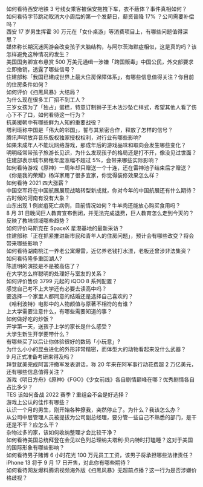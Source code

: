 如何看待西安地铁 3 号线女乘客被保安拖拽下车，衣不蔽体？事件真相如何？  
如何看待字节跳动取消大小周后的第一个发薪日，薪资普降 17% ？公司需要补偿吗？  
西安 17 岁男生挥霍 30 万元在「女仆桌游」等消费项目上，有哪些问题值得深思？  
媒体称长期沉迷网游会改变孩子大脑结构，与阿尔茨海默症相似，这是真的吗？该怎样避免这种情况的发生？  
美国国务卿宣布悬赏 500 万美元通缉一涉嫌「跨国贩毒」中国公民，外交部要求立即撤销，透露了哪些信号？  
住建部称「我国已建成世界上最大住房保障体系」，有哪些信息值得关注？你目前的住房条件如何？  
如何评价《扫黑风暴》大结局？  
为什么现在很多工厂招不到工人？  
三岁女孩为了「独占」蛋糕，特意订制狮子王木法沙坠亡样式，希望其他人看了伤心下不了口，如何看待这一行为？  
抗美援朝中有哪些鲜为人知的重要战役？  
塔利班称中国是「伟大的邻国」，誓与其紧密合作，释放了怎样的信号？  
腾讯声明放弃音乐版权独家授权权利，对行业有哪些影响?  
如果未成年人不能玩网络游戏，那成年后的游戏品味和取向会发生哪些变化？  
明明经常带孩子旅游长见识，为什么发现孩子的格局还是打不开，像没见过世面？  
住建部表示城市房租年度涨幅不超过 5%，会带来哪些实际影响？  
如何看待游戏《原神》一周年却只赠送一个十连，还在雷神池子结束后才赠送？  
《你是我的荣耀》杨洋家用了很多宜家，你觉得装修效果怎么样？  
如何看待 2021 四大涨薪？  
中国空军将在中国航展展现战略转型新成就，你对今年的中国航展还有什么期待？  
古时候的河南有没有大象？  
山东出现 1 例炭疽死亡病例，目前情况如何？牛羊肉还能放心购买食用吗？  
8 月 31 日晚间巨人教育宣布倒闭，并无法完成退费，巨人教育怎么走到今天的？反映了教培领域哪些趋势？  
如何评价马斯克在 SpaceX 星港基地的最新采访？  
住建部称「正在抓紧推进新市民和青年人的住房问题」，预计会有哪些改变？将会带来哪些影响？  
如何看待湖南桃江一养老公寓爆雷，近亿养老钱打水漂，老板还曾涉非法集资？  
如何看待隆多重回湖人?  
陈道明的演技是不是被高估了？  
在大学怎么样聪明的处理好与室友的关系？  
如何评价售价 3799 元起的 iQOO 8 系列配置？  
感觉自己考不上大学还有必要去读高中吗？  
要选择一个家里人都同意的结婚还是选择自己喜欢的？  
《哈利波特》电影中的人物颜值与原著不相符的有谁？  
上大学需要注意什么，有哪些需要知道的事？  
如何做好吃的炒饭？  
开学第一天，送孩子上学的家长是什么感受？  
大学生新生开学要带什么？  
有哪些买了以后让你体验很好的数码「小玩意」?  
为什么小小的昆虫进化的外形非常精密，而体型大的动物看起来没什么武器？  
9 月正式准备考研来得及吗？  
拜登就美完成阿富汗撤军发表讲话，称 20 年来在阿军事行动花费超 2 万亿美元，还有哪些信息值得关注？  
游戏《明日方舟》《原神》《FGO》《少女前线》各自剧情巅峰在哪？优秀剧情各自占比多少？  
TES 该如何备战 2022 赛季？重组会不会是好选择？  
游戏上公认的佳作有哪些？  
认识一个月的男生，刚开始各种撩我，突然停止了。为什么？我该怎么办？  
从公司中层管理人员被提拔为公司副总经理，要分管一些自己不熟悉的部门，是干还是不干？应怎么干？  
杂物过多的家，该如何收纳整理才会比较干净？  
如何看待美国总统拜登在会见以色列总理纳夫塔利·贝内特时打瞌睡？这对于美国的国际形象有哪些影响？  
如何看待男子赌博 6 小时花光 100 万元员工工资，该男子将承担哪些法律责任？  
iPhone 13 将于 9 月 17 日开售，对此你有哪些期待？  
如何看待网友爆料腾讯视频海外版《扫黑风暴》无超前点播？这一行为是否涉嫌价格歧视？  
